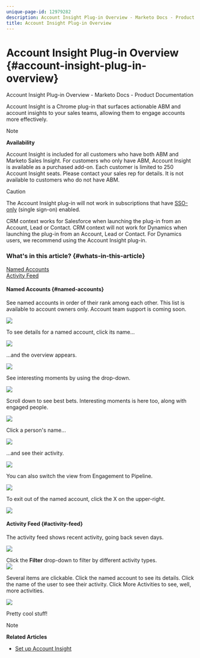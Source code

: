 ```yaml
---
unique-page-id: 12979282
description: Account Insight Plug-in Overview - Marketo Docs - Product Documentation
title: Account Insight Plug-in Overview
---
```


# Account Insight Plug-in Overview {#account-insight-plug-in-overview}

Account Insight Plug-in Overview - Marketo Docs - Product Documentation

Account Insight is a Chrome plug-in that surfaces actionable ABM and account insights to your sales teams, allowing them to engage accounts more effectively.

>[!NOTE]
>
>**Availability**
>
>Account Insight is included for all customers who have both ABM and Marketo Sales Insight. For customers who only have ABM, Account Insight is available as a purchased add-on. Each customer is limited to 250 Account Insight seats. Please contact your sales rep for details. It is not available to customers who do not have ABM.

>[!CAUTION]
>
>The Account Insight plug-in will not work in subscriptions that have [SSO-only](http://docs.marketo.com/display/DOCS/Restrict+User+Login+to+SSO+Only) (single sign-on) enabled.
>
>CRM context works for Salesforce when launching the plug-in from an Account, Lead or Contact. CRM context will not work for Dynamics when launching the plug-in from an Account, Lead or Contact. For Dynamics users, we recommend using the Account Insight plug-in.

### What's in this article? {#whats-in-this-article}

[Named Accounts](#named-accounts)  
[Activity Feed](#activity-feed)

#### Named Accounts {#named-accounts}

See named accounts in order of their rank among each other. This list is available to account owners only. Account team support is coming soon.

![](assets/na1.png)

To see details for a named account, click its name...

![](assets/na3.png)

...and the overview appears.

![](assets/na4.png)

See interesting moments by using the drop-down.

![](assets/na5.png)

Scroll down to see best bets. Interesting moments is here too, along with engaged people.

![](assets/na6.png)

Click a person's name...

![](assets/na7.png)

...and see their activity.

![](assets/na8.png)

You can also switch the view from Engagement to Pipeline.

![](assets/na9.png)

To exit out of the named account, click the X on the upper-right.

![](assets/na10.png)

#### Activity Feed {#activity-feed}

The activity feed shows recent activity, going back seven days.

![](assets/af1.png)

Click the **Filter** drop-down to filter by different activity types.   
![](assets/af2.png)

Several items are clickable. Click the named account to see its details. Click the name of the user to see their activity. Click More Activities to see, well, more activities.

![](assets/af3.png)

Pretty cool stuff!

>[!NOTE]
>
>**Related Articles**
>
>* [Set up Account Insight](set-up-account-insight.md)
>

